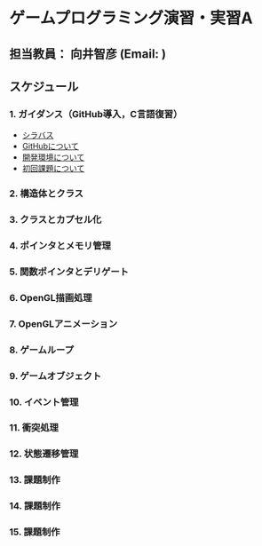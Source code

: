 # ゲームプログラミング演習・実習A
## 担当教員： 向井智彦 (Email: )

## スケジュール
### 1. ガイダンス（GitHub導入，C言語復習）
- [シラバス](https://github.com/MukaiClass/Game-Programming-A/wiki/Syllabus)
- [GitHubについて](https://github.com/MukaiClass/Game-Programming-A/wiki/AboutWorkflow)
- [開発環境について](https://github.com/MukaiClass/Game-Programming-A/wiki/AboutTools)
- [初回課題について](https://github.com/MukaiClass/Game-Programming-A/wiki/AboutFirstTrial)

### 2. 構造体とクラス
### 3. クラスとカプセル化
### 4. ポインタとメモリ管理
### 5. 関数ポインタとデリゲート
### 6. OpenGL描画処理
### 7. OpenGLアニメーション
### 8. ゲームループ
### 9. ゲームオブジェクト
### 10. イベント管理
### 11. 衝突処理
### 12. 状態遷移管理
### 13. 課題制作
### 14. 課題制作
### 15. 課題制作
